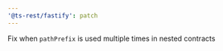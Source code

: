 ```yaml
---
'@ts-rest/fastify': patch
---
```


Fix when `pathPrefix` is used multiple times in nested contracts
